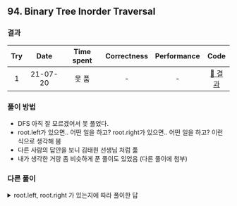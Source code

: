 ## 94. Binary Tree Inorder Traversal

### 결과

| Try |   Date   | Time spent | Correctness | Performance |                             Code                              |
| :-: | :------: | :--------: | :---------: | :---------: | :-----------------------------------------------------------: |
|  1  | 21-07-20 |   못 품    |      -      |      -      | [🔗 결과](https://leetcode.com/submissions/detail/525359092/) |

### 풀이 방법

- DFS 아직 잘 모르겠어서 못 풀었다.
- root.left가 있으면.. 어떤 일을 하고? root.right가 있으면.. 어떤 일을 하고? 이런 식으로 생각해 봄
- 다른 사람의 답안을 보니 김태원 선생님 처럼 풂
- 내가 생각한 거랑 좀 비슷하게 푼 풀이도 있었음 (다른 풀이에 첨부)

### 다른 풀이

<details>
  <summary>root.left, root.right 가 있는지에 따라 풀이한 답</summary>
  <div markdown="1">

```js
var inorderTraversal = function (root) {
  var res = [];
  helper(root, res);
  return res;
};

var helper = function (root, res) {
  if (!root) return;
  if (root.left) helper(root.left, res);
  res.push(root.val);
  if (root.right) helper(root.right, res);
};
```

  </div>
</details>

<br>
